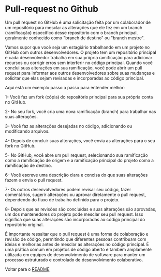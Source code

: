 # Pull-request no Github

Um pull request no GitHub é uma solicitação feita por um colaborador de um repositório para mesclar as alterações que ele fez em um branch (ramificação) específico desse repositório com o branch principal, geralmente conhecido como "branch de destino" ou "branch mestre".

Vamos supor que você seja um estagiário trabalhando em um projeto no GitHub com outros desenvolvedores. O projeto tem um repositório principal e cada desenvolvedor trabalha em sua própria ramificação para adicionar recursos ou corrigir erros sem interferir no código principal. Quando você conclui suas alterações em sua ramificação, você pode abrir um pull request para informar aos outros desenvolvedores sobre suas mudanças e solicitar que elas sejam revisadas e incorporadas ao código principal.

Aqui está um exemplo passo a passo para entender melhor:

1- Você faz um fork (cópia) do repositório principal para sua própria conta no GitHub.

2- No seu fork, você cria uma nova ramificação (branch) para trabalhar nas suas alterações.

3- Você faz as alterações desejadas no código, adicionando ou modificando arquivos.

4- Depois de concluir suas alterações, você envia as alterações para o seu fork no GitHub.

5- No GitHub, você abre um pull request, selecionando sua ramificação como a ramificação de origem e a ramificação principal do projeto como a ramificação de destino.

6- Você escreve uma descrição clara e concisa do que suas alterações fazem e envia o pull request.

7- Os outros desenvolvedores podem revisar seu código, fazer comentários, sugerir alterações ou aprovar diretamente o pull request, dependendo do fluxo de trabalho definido para o projeto.

8-  Depois que as revisões são concluídas e suas alterações são aprovadas, um dos mantenedores do projeto pode mesclar seu pull request. Isso significa que suas alterações são incorporadas ao código principal do repositório original.

É importante ressaltar que o pull request é uma forma de colaboração e revisão de código, permitindo que diferentes pessoas contribuam com ideias e melhorias antes de mesclar as alterações no código principal. É uma prática comum em projetos de código aberto e também amplamente utilizada em equipes de desenvolvimento de software para manter um processo estruturado e controlado de desenvolvimento colaborativo.

Voltar para o [README](/README.md)

